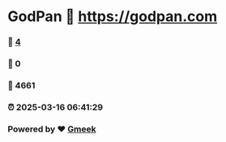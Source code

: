 # GodPan :link: https://godpan.com 
### :page_facing_up: [4](https://godpan.com/tag.html) 
### :speech_balloon: 0 
### :hibiscus: 4661 
### :alarm_clock: 2025-03-16 06:41:29 
### Powered by :heart: [Gmeek](https://github.com/Meekdai/Gmeek)
